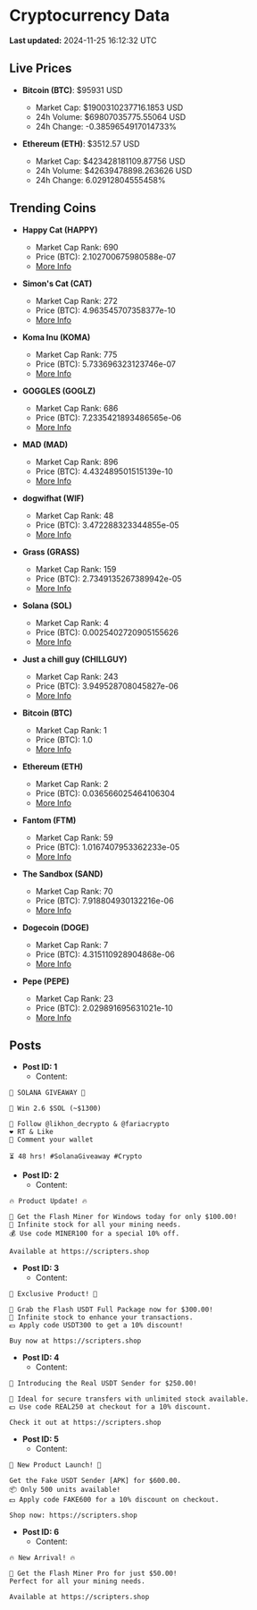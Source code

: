 # Cryptocurrency Data

**Last updated:** 2024-11-25 16:12:32 UTC

## Live Prices
- **Bitcoin (BTC)**: $95931 USD
  - Market Cap: $1900310237716.1853 USD
  - 24h Volume: $69807035775.55064 USD
  - 24h Change: -0.3859654917014733%

- **Ethereum (ETH)**: $3512.57 USD
  - Market Cap: $423428181109.87756 USD
  - 24h Volume: $42639478898.263626 USD
  - 24h Change: 6.02912804555458%

## Trending Coins
- **Happy Cat (HAPPY)**
  - Market Cap Rank: 690
  - Price (BTC): 2.102700675980588e-07
  - [More Info](https://www.coingecko.com/en/coins/happycat)

- **Simon's Cat (CAT)**
  - Market Cap Rank: 272
  - Price (BTC): 4.963545707358377e-10
  - [More Info](https://www.coingecko.com/en/coins/simons-cat)

- **Koma Inu (KOMA)**
  - Market Cap Rank: 775
  - Price (BTC): 5.733696323123746e-07
  - [More Info](https://www.coingecko.com/en/coins/koma-inu)

- **GOGGLES (GOGLZ)**
  - Market Cap Rank: 686
  - Price (BTC): 7.2335421893486565e-06
  - [More Info](https://www.coingecko.com/en/coins/goggles)

- **MAD (MAD)**
  - Market Cap Rank: 896
  - Price (BTC): 4.432489501515139e-10
  - [More Info](https://www.coingecko.com/en/coins/mad-2)

- **dogwifhat (WIF)**
  - Market Cap Rank: 48
  - Price (BTC): 3.472288323344855e-05
  - [More Info](https://www.coingecko.com/en/coins/dogwifhat)

- **Grass (GRASS)**
  - Market Cap Rank: 159
  - Price (BTC): 2.7349135267389942e-05
  - [More Info](https://www.coingecko.com/en/coins/grass)

- **Solana (SOL)**
  - Market Cap Rank: 4
  - Price (BTC): 0.0025402720905155626
  - [More Info](https://www.coingecko.com/en/coins/solana)

- **Just a chill guy (CHILLGUY)**
  - Market Cap Rank: 243
  - Price (BTC): 3.949528708045827e-06
  - [More Info](https://www.coingecko.com/en/coins/just-a-chill-guy)

- **Bitcoin (BTC)**
  - Market Cap Rank: 1
  - Price (BTC): 1.0
  - [More Info](https://www.coingecko.com/en/coins/bitcoin)

- **Ethereum (ETH)**
  - Market Cap Rank: 2
  - Price (BTC): 0.036566025464106304
  - [More Info](https://www.coingecko.com/en/coins/ethereum)

- **Fantom (FTM)**
  - Market Cap Rank: 59
  - Price (BTC): 1.0167407953362233e-05
  - [More Info](https://www.coingecko.com/en/coins/fantom)

- **The Sandbox (SAND)**
  - Market Cap Rank: 70
  - Price (BTC): 7.918804930132216e-06
  - [More Info](https://www.coingecko.com/en/coins/the-sandbox)

- **Dogecoin (DOGE)**
  - Market Cap Rank: 7
  - Price (BTC): 4.315110928904868e-06
  - [More Info](https://www.coingecko.com/en/coins/dogecoin)

- **Pepe (PEPE)**
  - Market Cap Rank: 23
  - Price (BTC): 2.029891695631021e-10
  - [More Info](https://www.coingecko.com/en/coins/pepe)

## Posts
- **Post ID: 1**
  - Content:
```
🚀 SOLANA GIVEAWAY 🚀

🎁 Win 2.6 $SOL (~$1300)

🤝 Follow @likhon_decrypto & @fariacrypto
❤️ RT & Like
💬 Comment your wallet

⏳ 48 hrs! #SolanaGiveaway #Crypto
```

- **Post ID: 2**
  - Content:
```
🔥 Product Update! 🔥

🚀 Get the Flash Miner for Windows today for only $100.00!
🔋 Infinite stock for all your mining needs.
💰 Use code MINER100 for a special 10% off.

Available at https://scripters.shop
```

- **Post ID: 3**
  - Content:
```
🎁 Exclusive Product! 🎁

💸 Grab the Flash USDT Full Package now for $300.00!
🎉 Infinite stock to enhance your transactions.
💵 Apply code USDT300 to get a 10% discount!

Buy now at https://scripters.shop
```

- **Post ID: 4**
  - Content:
```
💎 Introducing the Real USDT Sender for $250.00!

💼 Ideal for secure transfers with unlimited stock available.
💵 Use code REAL250 at checkout for a 10% discount.

Check it out at https://scripters.shop
```

- **Post ID: 5**
  - Content:
```
🚀 New Product Launch! 🚀

Get the Fake USDT Sender [APK] for $600.00.
📦 Only 500 units available!
💵 Apply code FAKE600 for a 10% discount on checkout.

Shop now: https://scripters.shop
```

- **Post ID: 6**
  - Content:
```
🔥 New Arrival! 🔥

💸 Get the Flash Miner Pro for just $50.00!
Perfect for all your mining needs.

Available at https://scripters.shop
```

